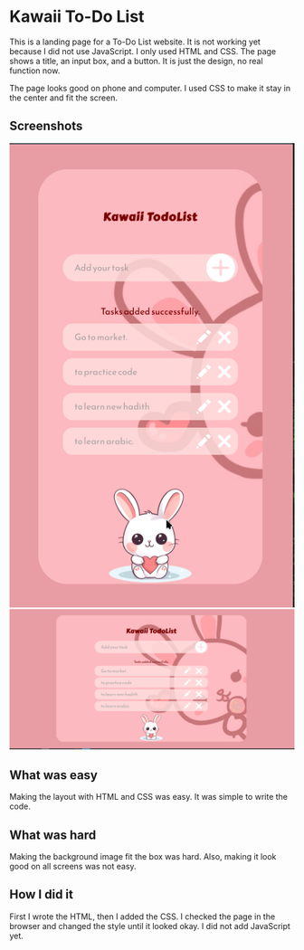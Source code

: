 # Kawaii To-Do List

This is a landing page for a To-Do List website. It is not working yet because I did not use JavaScript. I only used HTML and CSS. The page shows a title, an input box, and a button. It is just the design, no real function now.

The page looks good on phone and computer. I used CSS to make it stay in the center and fit the screen.

## Screenshots

![Screenshot](assets/screenshot-2.png)
![Screenshot](assets/screeshot-1.png)

## What was easy

Making the layout with HTML and CSS was easy. It was simple to write the code.

## What was hard

Making the background image fit the box was hard. Also, making it look good on all screens was not easy.

## How I did it

First I wrote the HTML, then I added the CSS. I checked the page in the browser and changed the style until it looked okay. I did not add JavaScript yet.
